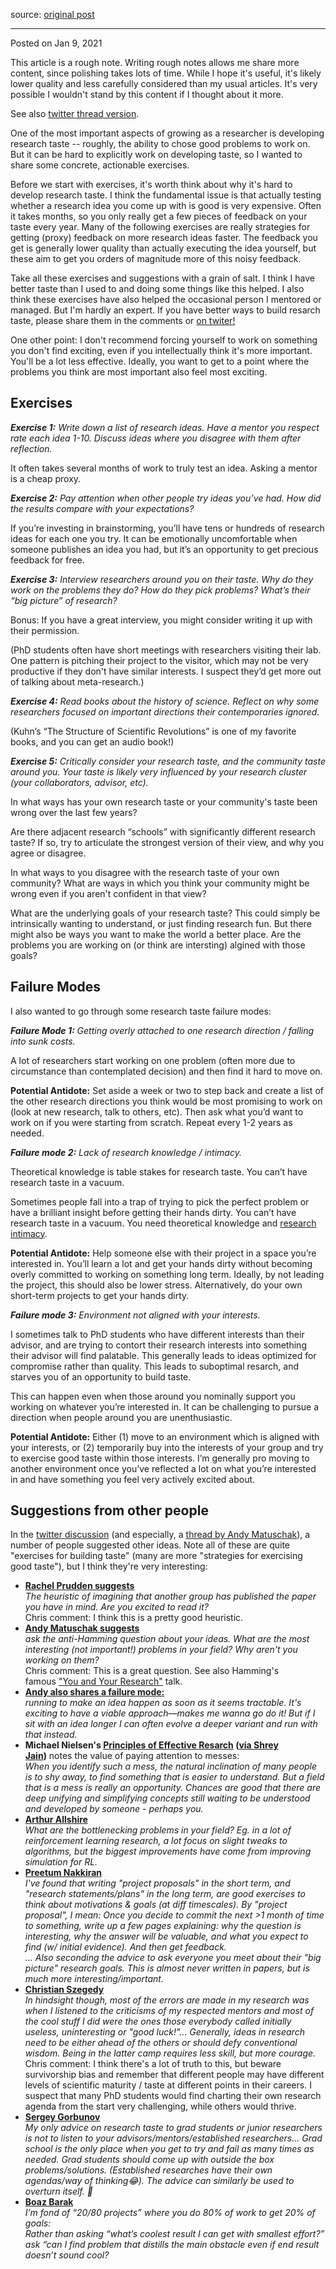 source: [original post](https://colah.github.io/notes/taste/)
- - -
Posted on Jan 9, 2021

This article is a rough note. Writing rough notes allows me share more content, since polishing takes lots of time. While I hope it's useful, it's likely lower quality and less carefully considered than my usual articles. It's very possible I wouldn't stand by this content if I thought about it more.  
  
See also [twitter thread version](https://twitter.com/ch402/status/1347970296234479617).

  
  

One of the most important aspects of growing as a researcher is developing research taste -- roughly, the ability to chose good problems to work on. But it can be hard to explicitly work on developing taste, so I wanted to share some concrete, actionable exercises.

Before we start with exercises, it's worth think about why it's hard to develop research taste. I think the fundamental issue is that actually testing whether a research idea you come up with is good is very expensive. Often it takes months, so you only really get a few pieces of feedback on your taste every year. Many of the following exercises are really strategies for getting (proxy) feedback on more research ideas faster. The feedback you get is generally lower quality than actually executing the idea yourself, but these aim to get you orders of magnitude more of this noisy feedback.

Take all these exercises and suggestions with a grain of salt. I think I have better taste than I used to and doing some things like this helped. I also think these exercises have also helped the occasional person I mentored or managed. But I'm hardly an expert. If you have better ways to build resarch taste, please share them in the comments or [on twiter!](https://twitter.com/ch402/status/1347970296234479617)

One other point: I don't recommend forcing yourself to work on something you don't find exciting, even if you intellectually think it's more important. You'll be a lot less effective. Ideally, you want to get to a point where the problems you think are most important also feel most exciting.

## Exercises

_**Exercise 1:** Write down a list of research ideas. Have a mentor you respect rate each idea 1-10. Discuss ideas where you disagree with them after reflection._

It often takes several months of work to truly test an idea. Asking a mentor is a cheap proxy.

  
  

_**Exercise 2:** Pay attention when other people try ideas you’ve had. How did the results compare with your expectations?_

If you’re investing in brainstorming, you’ll have tens or hundreds of research ideas for each one you try. It can be emotionally uncomfortable when someone publishes an idea you had, but it’s an opportunity to get precious feedback for free.

  
  

_**Exercise 3:** Interview researchers around you on their taste. Why do they work on the problems they do? How do they pick problems? What’s their “big picture” of research?_

Bonus: If you have a great interview, you might consider writing it up with their permission.

(PhD students often have short meetings with researchers visiting their lab. One pattern is pitching their project to the visitor, which may not be very productive if they don't have similar interests. I suspect they’d get more out of talking about meta-research.)

  
  

_**Exercise 4:** Read books about the history of science. Reflect on why some researchers focused on important directions their contemporaries ignored._

(Kuhn’s “The Structure of Scientific Revolutions” is one of my favorite books, and you can get an audio book!)

  
  

_**Exercise 5:** Critically consider your research taste, and the community taste around you. Your taste is likely very influenced by your research cluster (your collaborators, advisor, etc)._

In what ways has your own research taste or your community's taste been wrong over the last few years?

Are there adjacent research “schools” with significantly different research taste? If so, try to articulate the strongest version of their view, and why you agree or disagree.

In what ways to you disagree with the research taste of your own community? What are ways in which you think your community might be wrong even if you aren't confident in that view?

What are the underlying goals of your research taste? This could simply be intrinsically wanting to understand, or just finding research fun. But there might also be ways you want to make the world a better place. Are the problems you are working on (or think are intersting) algined with those goals?

## Failure Modes

I also wanted to go through some research taste failure modes:

  
  

_**Failure Mode 1:** Getting overly attached to one research direction / falling into sunk costs._

A lot of researchers start working on one problem (often more due to circumstance than contemplated decision) and then find it hard to move on.

**Potential Antidote:** Set aside a week or two to step back and create a list of the other research directions you think would be most promising to work on (look at new research, talk to others, etc). Then ask what you’d want to work on if you were starting from scratch. Repeat every 1-2 years as needed.

  
  

_**Failure mode 2:** Lack of research knowledge / intimacy._

Theoretical knowledge is table stakes for research taste. You can’t have research taste in a vacuum.

Sometimes people fall into a trap of trying to pick the perfect problem or have a brilliant insight before getting their hands dirty. You can’t have research taste in a vacuum. You need theoretical knowledge and [research intimacy](https://twitter.com/ch402/status/1295063684545314818).

**Potential Antidote:** Help someone else with their project in a space you’re interested in. You’ll learn a lot and get your hands dirty without becoming overly committed to working on something long term. Ideally, by not leading the project, this should also be lower stress. Alternatively, do your own short-term projects to get your hands dirty.

  
  

_**Failure mode 3:** Environment not aligned with your interests._

I sometimes talk to PhD students who have different interests than their advisor, and are trying to contort their research interests into something their advisor will find palatable. This generally leads to ideas optimized for compromise rather than quality. This leads to suboptimal resarch, and starves you of an opportunity to build taste.

This can happen even when those around you nominally support you working on whatever you’re interested in. It can be challenging to pursue a direction when people around you are unenthusiastic.

**Potential Antidote:** Either (1) move to an environment which is aligned with your interests, or (2) temporarily buy into the interests of your group and try to exercise good taste within those interests. I’m generally pro moving to another environment once you’ve reflected a lot on what you’re interested in and have something you feel very actively excited about.

## Suggestions from other people

In the [twitter discussion](https://twitter.com/ch402/status/1347970296234479617) (and especially, a [thread by Andy Matuschak](https://twitter.com/andy_matuschak/status/1348001750221946882)), a number of people suggested other ideas. Note all of these are quite "exercises for building taste" (many are more "strategies for exercising good taste"), but I think they're very interesting:

- [**Rachel Prudden suggests**](https://twitter.com/RachelPrudden/status/1347973143990829056)  
    _The heuristic of imagining that another group has published the paper you have in mind. Are you excited to read it?_  
    Chris comment: I think this is a pretty good heuristic.
- [**Andy Matuschak suggests**](https://twitter.com/andy_matuschak/status/1348001750221946882)  
    _ask the anti-Hamming question about your ideas. What are the most interesting (not important!) problems in your field? Why aren't you working on them?_  
    Chris comment: This is a great question. See also Hamming's famous ["You and Your Research"](https://www.youtube.com/watch?v=a1zDuOPkMSw) talk.
- [**Andy also shares a failure mode:**](https://twitter.com/andy_matuschak/status/1348002769085419520)  
    _running to make an idea happen as soon as it seems tractable. It's exciting to have a viable approach—makes me wanna go do it! But if I sit with an idea longer I can often evolve a deeper variant and run with that instead._
- **Michael Nielsen's [Principles of Effective Resarch](https://michaelnielsen.org/blog/archive/000114.html) ([via Shrey Jain](https://twitter.com/shreydjain13/status/1348023976275161089))** notes the value of paying attention to messes:  
    _When you identify such a mess, the natural inclination of many people is to shy away, to find something that is easier to understand. But a field that is a mess is really an opportunity. Chances are good that there are deep unifying and simplifying concepts still waiting to be understood and developed by someone - perhaps you._
- [**Arthur Allshire**](https://twitter.com/arthurallshire/status/1348024259214516231)  
    _What are the bottlenecking problems in your field? Eg. in a lot of reinforcement learning research, a lot focus on slight tweaks to algorithms, but the biggest improvements have come from improving simulation for RL._
- [**Preetum Nakkiran**](https://twitter.com/PreetumNakkiran/status/1348049533436129281)  
    _I've found that writing "project proposals" in the short term, and "research statements/plans" in the long term, are good exercises to think about motivations & goals (at diff timescales). By "project proposal", I mean: Once you decide to commit the next >1 month of time to something, write up a few pages explaining: why the question is interesting, why the answer will be valuable, and what you expect to find (w/ initial evidence). And then get feedback.  
    ... Also seconding the advice to ask everyone you meet about their "big picture" research goals. This is almost never written in papers, but is much more interesting/important._
- [**Christian Szegedy**](https://twitter.com/ChrSzegedy/status/1348055991565262849)  
    _In hindsight though, most of the errors are made in my research was when I listened to the criticisms of my respected mentors and most of the cool stuff I did were the ones those everybody called initially useless, uninteresting or "good luck!"... Generally, ideas in research need to be either ahead of the others or should defy conventional wisdom. Being in the latter camp requires less skill, but more courage._  
    Chris comment: I think there's a lot of truth to this, but beware survivorship bias and remember that different people may have different levels of scientific maturity / taste at different points in their careers. I suspect that many PhD students would find charting their own research agenda from the start very challenging, while others would thrive.
- [**Sergey Gorbunov**](https://twitter.com/sergey_nog/status/1348049950630928387)  
    _My only advice on research taste to grad students or junior researchers is *not* to listen to your advisors/mentors/established researchers... Grad school is the only place when you get to try and fail as many times as needed. Grad students should come up with outside the box problems/solutions. (Established researches have their own agendas/way of thinking😂). The advice can similarly be used to overturn itself. 🧐_
- [**Boaz Barak**](https://twitter.com/boazbaraktcs/status/1348097776551407618)  
    _I’m fond of “20/80 projects” where you do 80% of work to get 20% of goals:  
    Rather than asking “what’s coolest result I can get with smallest effort?” ask “can I find problem that distills the main obstacle even if end result doesn’t sound cool?_